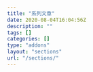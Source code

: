```yaml
---
title: "系列文章"
date: 2020-08-04T16:04:56Z
description: ""
tags: []
categories: []
type: "addons"
layout: "sections"
url: "/sections/"
---
```

